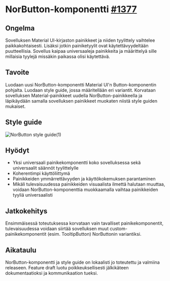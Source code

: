 # NorButton-komponentti [#1377](https://github.com/UniversityOfHelsinkiCS/palaute/issues/1377)


## Ongelma
Sovelluksen Material UI-kirjaston painikkeet ja niiden tyylittely vaihtelee paikkakohtaisesti. Lisäksi jotkin painiketyylit ovat käytettävyydeltään puutteellisia. Sovellus kaipaa universaaleja painikkeita ja määrittelyä sille millaisia tyylejä missäkin paikassa olisi käytettävä. 

## Tavoite
Luodaan uusi NorButton-komponentti Material UI'n Button-komponentin pohjalta. Luodaan style guide, jossa määritellään eri variantit. Korvataan sovelluksen Material-painikkeet uudella NorButton-painikkeella ja läpikäydään samalla sovelluksen painikkeet muokaten niistä style guiden mukaiset.

## Style guide
![NorButton style guide(1)](https://github.com/user-attachments/assets/a69f31ab-dd3e-40dd-ba86-2a9fc2677605)

## Hyödyt
- Yksi universaali painikekomponentti koko sovelluksessa sekä universaalit säännöt tyylittelylle
- Koherentimpi käyttöliittymä 
- Painikkeiden ymmärrettävyyden ja käyttökokemuksen parantaminen
- Mikäli tulevaisuudessa painikkeiden visuaalista ilmettä halutaan muuttaa, voidaan NorButton-komponenttia muokkaamalla vaihtaa painikkeiden tyyliä universaalisti

## Jatkokehitys
Ensimmäisessä toteutuksessa korvataan vain tavalliset painikekomponentit, tulevaisuudessa voidaan siirtää sovelluksen muut custom-painikekomponentit (esim. TooltipButton) NorButtonin variantiksi.

## Aikataulu
NorButton-komponentti ja style guide on lokaalisti jo toteutettu ja valmiina releaseen. Feature draft luotu poikkeuksellisesti jälkikäteen dokumentaatioksi ja kommunikaation tueksi.
